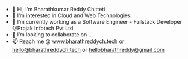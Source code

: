 - 👋 Hi, I’m Bharathkumar Reddy Chitteti
- 👀 I’m interested in Cloud and Web Technologies
- 🌱 I’m currently working as a Software Engineer - Fullstack Developer @Projak Infotech Pvt Ltd
- 💞️ I’m looking to collaborate on ...
- 📫 Reach me @ www.bharathreddych.tech or hello@bharathreddych.tech or hellobharathreddy@gmail.com

<!---
hellobharathreddy/hellobharathreddy is a ✨ special ✨ repository because its `README.md` (this file) appears on your GitHub profile.
You can click the Preview link to take a look at your changes.
--->

